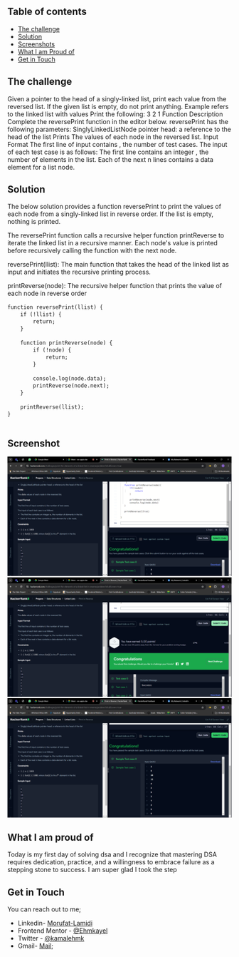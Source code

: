 ## Table of contents
- [The challenge](#the-challenge)
- [Solution](#the-solution)
- [Screenshots](#screenshot)
- [What I am Proud of](#what-I-am-proud-of)
- [Get in Touch](#get-in-touch)

## The challenge

Given a pointer to the head of a singly-linked list, print each  value from the reversed list. If the given list is empty, do not print anything.
Example
 refers to the linked list with  values 
Print the following:
3
2
1
Function Description
Complete the reversePrint function in the editor below.
reversePrint has the following parameters:
SinglyLinkedListNode pointer head: a reference to the head of the list
Prints
The  values of each node in the reversed list.
Input Format
The first line of input contains , the number of test cases.
The input of each test case is as follows:
The first line contains an integer , the number of elements in the list.
Each of the next n lines contains a data element for a list node.

## Solution

The below solution provides a function reversePrint to print the values of each node from a singly-linked list in reverse order. If the list is empty, nothing is printed. 

The reversePrint function calls a recursive helper function printReverse to iterate the linked list in a recursive manner. Each node's value is printed before recursively calling the function with the next node.

reversePrint(llist): The main function that takes the head of the linked list as input and initiates the recursive printing process.

printReverse(node): The recursive helper function that prints the value of each node in reverse order

```
function reversePrint(llist) {
    if (!llist) {
        return;
    }

    function printReverse(node) {
        if (!node) {
            return;
        }

        console.log(node.data);
        printReverse(node.next);
    }

    printReverse(llist);
}


```

## Screenshot

![solution](./Screenshots/solution.png)
![point](./Screenshots/point.png)
![congratulation](./Screenshots/congratulations.png)


## What I am proud of

Today is my first day of solving dsa and I recognize that mastering DSA requires dedication, practice, and a willingness to embrace failure as a stepping stone to success. I am super glad I took the step


## Get in Touch

You can reach out to me;
 - Linkedin- [Morufat-Lamidi](linkedin.com/in/morufat-lamidi/)
 - Frontend Mentor - [@Ehmkayel](https://www.frontendmentor.io/profile/Ehmkayel)
 - Twitter - [@kamalehmk](https://www.twitter.com/kamalehmk)
 - Gmail- [Mail](lamidimorufat0@gmail.com);

